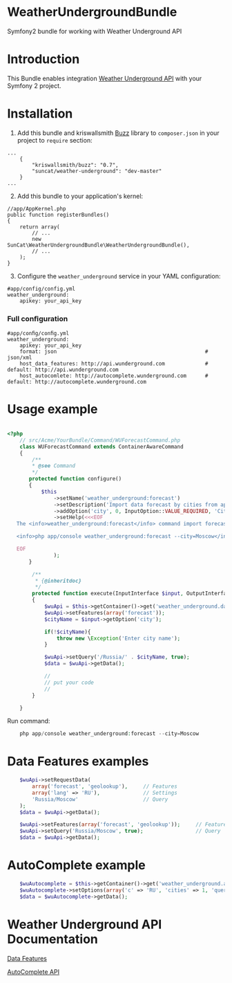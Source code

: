 WeatherUndergroundBundle
=============

Symfony2 bundle for working with Weather Underground API

Introduction
============

This Bundle enables integration [Weather Underground API](http://www.wunderground.com/weather/api/d/docs) with your Symfony 2 project.

Installation
============

1. Add this bundle and kriswallsmith [Buzz](https://github.com/kriswallsmith/Buzz) library to `composer.json` in your project to `require` section:

````
...
    {
        "kriswallsmith/buzz": "0.7",
        "suncat/weather-underground": "dev-master"
    }
...
````

2. Add this bundle to your application's kernel:

````
//app/AppKernel.php
public function registerBundles()
{
    return array(
        // ...
        new SunCat\WeatherUndergroundBundle\WeatherUndergroundBundle(),
        // ...
    );
}
````

3. Configure the `weather_underground` service in your YAML configuration:

````
#app/config/config.yml
weather_underground:
    apikey: your_api_key
````
### Full conﬁguration

````
#app/conﬁg/conﬁg.yml
weather_underground:
    apikey: your_api_key
    format: json                                                # json/xml
    host_data_features: http://api.wunderground.com             # default: http://api.wunderground.com
    host_autocomlete: http://autocomplete.wunderground.com      # default: http://autocomplete.wunderground.com
````

Usage example
============

``` php

<?php
    // src/Acme/YourBundle/Command/WUForecastCommand.php
    class WUForecastCommand extends ContainerAwareCommand
    {
        /**
        * @see Command
        */
       protected function configure()
       {
           $this
               ->setName('weather_underground:forecast')
               ->setDescription('Import data forecast by cities from api.wunderground.com')
               ->addOption('city', 0, InputOption::VALUE_REQUIRED, 'City name')
               ->setHelp(<<<EOF
   The <info>weather_underground:forecast</info> command import forecast data.

   <info>php app/console weather_underground:forecast --city=Moscow</info>

   EOF
               );
       }

        /**
         * {@inheritdoc}
         */
        protected function execute(InputInterface $input, OutputInterface $output)
        {
            $wuApi = $this->getContainer()->get('weather_underground.data_features');
            $wuApi->setFeatures(array('forecast'));
            $cityName = $input->getOption('city');

            if(!$cityName){
                throw new \Exception('Enter city name');
            }

            $wuApi->setQuery('/Russia/' . $cityName, true);
            $data = $wuApi->getData();

            //
            // put your code
            //
        }

    }
```

Run command:

``` php
    php app/console weather_underground:forecast --city=Moscow
```

Data Features examples
============

``` php
    $wuApi->setRequestData(
        array('forecast', 'geolookup'),     // Features
        array('lang' => 'RU'),              // Settings
        'Russia/Moscow'                     // Query
    );
    $data = $wuApi->getData();
```

``` php
    $wuApi->setFeatures(array('forecast', 'geolookup'));     // Features
    $wuApi->setQuery('Russia/Moscow', true);                 // Query
    $data = $wuApi->getData();
```

AutoComplete example
============

``` php
    $wuAutocomplete = $this->getContainer()->get('weather_underground.autocomplete');
    $wuAutocomplete->setOptions(array('c' => 'RU', 'cities' => 1, 'query' => 'Mosc'));
    $data = $wuAutocomplete->getData();
```

Weather Underground API Documentation
============

[Data Features](http://www.wunderground.com/weather/api/d/docs?d=data/index)

[AutoComplete API](http://www.wunderground.com/weather/api/d/docs?d=autocomplete-api)